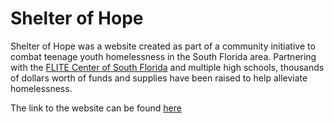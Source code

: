# Shelter of Hope
Shelter of Hope was a website created as part of a community initiative to combat teenage youth homelessness in the South Florida area. Partnering with the [FLITE Center of South Florida](https://flitecenter.org/) and multiple high schools, thousands of dollars worth of funds and supplies have been raised to help alleviate homelessness.

The link to the website can be found [here](https://browardshelterofhope.netlify.app)